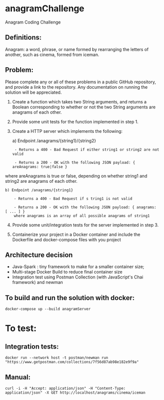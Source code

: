 # anagramChallenge

Anagram Coding Challenge

## Definitions​:
Anagram: a word, phrase, or name formed by rearranging the letters of another, such as
cinema,​ formed from ​iceman​. 
## Problem​:
Please complete any or all of these problems in a public GitHub repository, and provide a link to the repository. Any documentation on running the solution will be appreciated.
1. Create a function which takes two ​String​ arguments, and returns a ​Boolean corresponding to whether or not the two ​String​ arguments are ​anagrams​ of each other.
2. Provide some unit tests for the function implemented in step 1.
3. Create a HTTP server which implements the following:
    
    a) Endpoint ​/anagrams/{string1}/{string2}
        
        - Returns a ​400​ - ​Bad Request​ if either s​tring1​ or ​string2​ are not valid
        
        - Returns a ​200 - OK​ with the following ​JSON​ payload: { ​areAnagrams​: true|false }
where ​areAnagrams​ is true or false, depending on whether ​string1​ and ​string2 are ​anagrams​ of each other.
    
    b) Endpoint ​/anagrams/{string1}
        
        - Returns a ​400 - Bad Request​ if s​ tring1​ is not valid
        
        - Returns a ​200 - OK​ with the following ​JSON p​ayload: { anagrams: [ ... ] } 
        where anagrams is an array of all possible anagrams of ​string1

4. Provide some unit/integration tests for the server implemented in step 3.

5. Containerize your project in a Docker container and include the Dockerfile and
docker-compose files with you project


## Architecture decision

- Java-Spark : tiny framework to make for a smaller container size;
- Multi-stage Docker Build to reduce final container size
- Integration test using Postman Collection (with JavaScript's Chai framework) and newman 

## To build and run the solution with docker:

```shell script
docker-compose up --build anagramServer
```

# To test:

## Integration tests:
```shell script
docker run --network host -t postman/newman run "https://www.getpostman.com/collections/7f56d87ab98e182e9f9a"
```

## Manual:
```shell script
curl -i -H "Accept: application/json" -H "Content-Type: application/json" -X GET http://localhost/anagrams/cinema/iceman
```